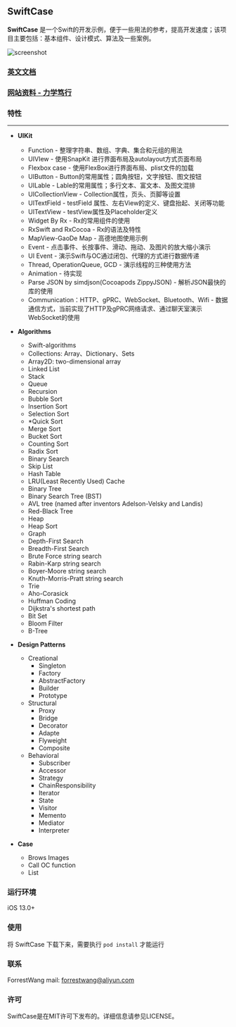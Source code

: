 ## SwiftCase

**SwiftCase** 是一个Swift的开发示例，便于一些用法的参考，提高开发速度；该项目主要包括：基本组件、设计模式、算法及一些案例。

![screenshot](images/scdemo1.gif)



### [英文文档](./README.md)



### [ 网站资料 - 力学笃行](https://fd-learning.com/learner/page/index.html)



### 特性

---

- **UIKit**

  - Function - 整理字符串、数组、字典、集合和元组的用法
  - UIVIew  - 使用SnapKit 进行界面布局及autolayout方式页面布局
  - Flexbox case - 使用FlexBox进行界面布局、plist文件的加载
  - UIButton - Button的常用属性；圆角按钮，文字按钮、图文按钮
  - UILable - Lable的常用属性；多行文本、富文本、及图文混排
  - UICollectionView - Collection属性，页头、页脚等设置
  - UITextField - testField 属性、左右View的定义、键盘抬起、关闭等功能
  - UITextView - testView属性及Placeholder定义
  - Widget By Rx - Rx的常用组件的使用
  - RxSwift and RxCocoa - Rx的语法及特性
  - MapView-GaoDe Map - 高德地图使用示例
  - Event - 点击事件、长按事件、滑动、拖动、及图片的放大缩小演示
  - UI Event - 演示Swift与OC通过闭包、代理的方式进行数据传递
  - Thread, OperationQueue, GCD - 演示线程的三种使用方法
  - Animation - 待实现
  - Parse JSON by simdjson(Cocoapods ZippyJSON) - 解析JSON最快的库的使用
  - Communication：HTTP、gPRC、WebSocket、Bluetooth、Wifi - 数据通信方式，当前实现了HTTP及gPRC网络请求、通过聊天室演示WebSocket的使用

  

- **Algorithms**

  - Swift-algorithms
  - Collections: Array、Dictionary、Sets
  - Array2D: two-dimensional array
  - Linked List
  - Stack
  - Queue
  - Recursion  
  - Bubble Sort   
  - Insertion Sort   
  - Selection Sort  
  - *Quick Sort   
  - Merge Sort  
  - Bucket Sort  
  - Counting Sort   
  - Radix Sort   
  - Binary Search   
  - Skip List  
  - Hash Table   
  - LRU(Least Recently Used) Cache   
  - Binary Tree   
  - Binary Search Tree (BST)   
  - AVL tree (named after inventors Adelson-Velsky and Landis)
  - Red-Black Tree   
  - Heap  
  - Heap Sort   
  - Graph  
  - Depth-First Search   
  - Breadth-First Search   
  - Brute Force string search   
  - Rabin-Karp string search   
  - Boyer-Moore string search   
  - Knuth-Morris-Pratt string search
  - Trie 
  - Aho-Corasick
  - Huffman Coding  
  - Dijkstra's shortest path 
  - Bit Set  
  - Bloom Filter   
  - B-Tree

  

- **Design Patterns**

  - Creational
    - Singleton          
    - Factory            
    - AbstractFactory                 
    - Builder                 
    - Prototype 
  - Structural          
    - Proxy           
    - Bridge           
    - Decorator           
    - Adapte           
    - Flyweight           
    - Composite
  - Behavioral       
    - Subscriber       
    - Accessor        
    - Strategy           
    - ChainResponsibility       
    - Iterator           
    - State           
    - Visitor           
    - Memento           
    - Mediator           
    - Interpreter

  

- **Case**

  - Brows Images
  - Call OC function
  - List



### 运行环境

iOS 13.0+ 



### 使用

将 SwiftCase 下载下来，需要执行  ```pod install``` 才能运行



### 联系

ForrestWang mail: forrestwang@aliyun.com



### 许可

SwiftCase是在MIT许可下发布的。详细信息请参见LICENSE。
